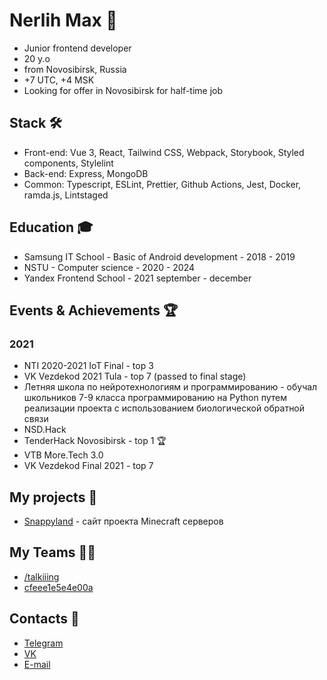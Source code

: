 # Nerlih Max 👋
- Junior frontend developer
- 20 y.o
- from Novosibirsk, Russia
- +7 UTC, +4 MSK
- Looking for offer in Novosibirsk for half-time job

## Stack 🛠️
- Front-end: Vue 3, React, Tailwind CSS, Webpack, Storybook, Styled components, Stylelint
- Back-end: Express, MongoDB
- Common: Typescript, ESLint, Prettier, Github Actions, Jest, Docker, ramda.js, Lintstaged

## Education 🎓
- Samsung IT School - Basic of Android development - 2018 - 2019
- NSTU - Computer science - 2020 - 2024
- Yandex Frontend School - 2021 september - december

## Events & Achievements 🏆

### 2021
- NTI 2020-2021 IoT Final - top 3
- VK Vezdekod 2021 Tula - top 7 (passed to final stage)
- Летняя школа по нейротехнологиям и программированию - обучал школьников 7-9 класса программированию на Python путем реализации проекта с использованием биологической обратной связи
- NSD.Hack
- TenderHack Novosibirsk - top 1 🏆
- VTB More.Tech 3.0
- VK Vezdekod Final 2021 - top 7

## My projects 💎
- [Snappyland](https://snappyland.ru) - сайт проекта Minecraft серверов

## My Teams 🤜🤛
- [/talkiiing](https://github.com/talkiiing)
- [cfeee1e5e4e00a](https://github.com/cfeee1e5e4e00a)

## Contacts 📮
- [Telegram](https://t.me/nerlihmax)
- [VK](https://vk.com/nerlihmax)
- [E-mail](mailto://nerlihmax@yandex.ru)
